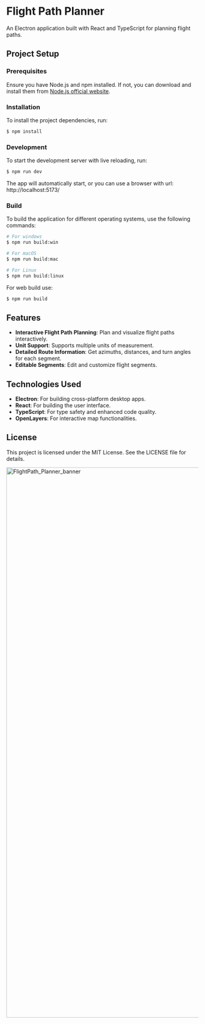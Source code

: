 # Flight Path Planner

An Electron application built with React and TypeScript for planning flight paths.

## Project Setup

### Prerequisites

Ensure you have Node.js and npm installed. If not, you can download and install them from [Node.js official website](https://nodejs.org/).

### Installation

To install the project dependencies, run:

```bash
$ npm install
```

### Development

To start the development server with live reloading, run:

```bash
$ npm run dev
```

The app will automatically start, or you can use a browser with url: http://localhost:5173/

### Build

To build the application for different operating systems, use the following commands:

```bash
# For windows
$ npm run build:win

# For macOS
$ npm run build:mac

# For Linux
$ npm run build:linux
```

For web build use:

```bash
$ npm run build
```

## Features

- **Interactive Flight Path Planning**: Plan and visualize flight paths interactively.
- **Unit Support**: Supports multiple units of measurement.
- **Detailed Route Information**: Get azimuths, distances, and turn angles for each segment.
- **Editable Segments**: Edit and customize flight segments.

## Technologies Used

- **Electron**: For building cross-platform desktop apps.
- **React**: For building the user interface.
- **TypeScript**: For type safety and enhanced code quality.
- **OpenLayers**: For interactive map functionalities.

## License

This project is licensed under the MIT License. See the LICENSE file for details.

<img width="1440" alt="FlightPath_Planner_banner" src="https://github.com/AdamBurysek/flight-path-planner/assets/114564710/79bd1fc5-26b3-4e9c-bf5f-3d02bf73ac80">
